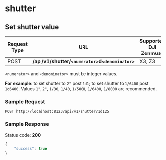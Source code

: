 shutter
=====

Set shutter value
------------------

Request Type | URL | Supported DJI Zenmuse
-------------|-----|----------------------------
POST | **/api/v1/shutter/`<numerator>`d`<denominator>`** | X3, Z3

`<numerator>` and `<denominator>` must be integer values.

**For example**: to set shutter to `2"` post `2d1`; to set shutter to `1/6400` post `1d6400`. Values `1"`, `2"`, `1/30`, `1/40`, `1/5000`, `1/6400`, `1/8000` are recommended.

### Sample Request

```http
POST http://localhost:8123/api/v1/shutter/1d125
```

### Sample Response

Status code: **200**

```javascript
{
    "success": true
}
```


